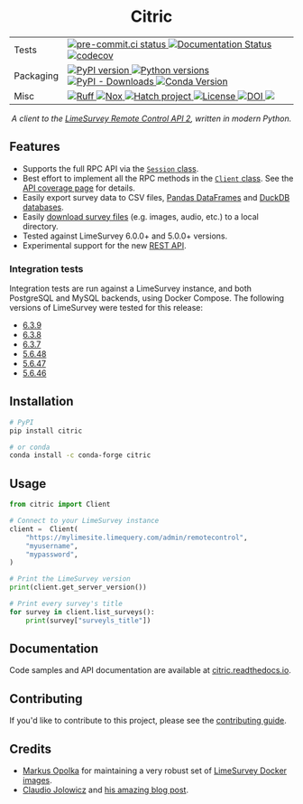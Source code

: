 <div align="center">

# Citric

<table>
  <tbody>
    <tr>
      <td>Tests</td>
      <td>
        <a href="https://results.pre-commit.ci/latest/github/edgarrmondragon/citric/main">
          <img alt="pre-commit.ci status" src="https://results.pre-commit.ci/badge/github/edgarrmondragon/citric/main.svg"/>
        </a>
        <a href="https://citric.readthedocs.io/en/latest/?badge=latest">
          <img alt="Documentation Status" src="https://readthedocs.org/projects/citric/badge/?version=latest"/>
        </a>
        <a href="https://codecov.io/gh/edgarrmondragon/citric">
          <img alt="codecov" src="https://codecov.io/gh/edgarrmondragon/citric/branch/main/graph/badge.svg"/>
        </a>
      </td>
    </tr>
    <tr>
      <td>Packaging</td>
      <td>
        <a href="https://pypi.org/project/citric">
          <img alt="PyPI version" src="https://img.shields.io/pypi/v/citric.svg?logo=pypi&logoColor=FFE873&color=blue"/>
        </a>
        <a href="https://pypi.org/project/citric">
          <img alt="Python versions" src="https://img.shields.io/pypi/pyversions/citric.svg?logo=python&logoColor=FFE873"/>
        </a>
        <a href="https://pypi.org/project/citric">
          <img alt="PyPI - Downloads" src="https://img.shields.io/pypi/dm/citric?color=blue"/>
        </a>
        <a href="https://anaconda.org/conda-forge/citric">
          <img alt="Conda Version" src="https://img.shields.io/conda/vn/conda-forge/citric.svg"/>
        </a>
    </tr>
    <tr>
      <td>Misc</td>
      <td>
        <a href="https://github.com/astral-sh/ruff">
          <img src="https://img.shields.io/endpoint?url=https://raw.githubusercontent.com/charliermarsh/ruff/main/assets/badge/v2.json" alt="Ruff" style="max-width:100%;">
        </a>
        <a href="https://github.com/wntrblm/nox">
          <img alt="Nox" src="https://img.shields.io/badge/%F0%9F%A6%8A-Nox-D85E00.svg"/>
        </a>
        <a href="https://github.com/pypa/hatch">
          <img alt="Hatch project" src="https://img.shields.io/badge/%F0%9F%A5%9A-Hatch-4051b5.svg"/>
        </a>
        <a href="https://github.com/edgarrmondragon/citric/blob/main/LICENSE">
          <img alt="License" src="https://img.shields.io/github/license/edgarrmondragon/citric"/>
        </a>
        <a href="https://zenodo.org/doi/10.5281/zenodo.10216279">
          <img src="https://zenodo.org/badge/223537606.svg" alt="DOI">
        </a>
        <a href="https://www.bestpractices.dev/projects/8144">
          <img src="https://www.bestpractices.dev/projects/8144/badge">
        </a>
      </td>
    </tr>
  </tbody>
</table>

*A client to the [LimeSurvey Remote Control API 2](https://manual.limesurvey.org/RemoteControl_2_API), written in modern Python.*

</div>

<!-- begin-short -->

## Features

- Supports the full RPC API via the [`Session` class](https://citric.readthedocs.io/en/latest/_api/citric/session/index.html#citric.session.Session).
- Best effort to implement all the RPC methods in the [`Client` class](https://citric.readthedocs.io/en/stable/_api/citric/index.html#citric.Client). See the [API coverage page](https://citric.readthedocs.io/en/stable/rpc_coverage.html) for details.
- Easily export survey data to CSV files, [Pandas DataFrames](https://citric.readthedocs.io/en/stable/how-to.html#export-responses-to-a-pandas-dataframe) and [DuckDB databases](https://citric.readthedocs.io/en/stable/how-to.html#export-responses-to-a-duckdb-database-and-analyze-with-sql).
- Easily [download survey files](https://citric.readthedocs.io/en/stable/how-to.html#get-files-uploaded-to-a-survey-and-move-them-to-s3) (e.g. images, audio, etc.) to a local directory.
- Tested against LimeSurvey 6.0.0+ and 5.0.0+ versions.
- Experimental support for the new [REST API](https://manual.limesurvey.org/REST_API).

### Integration tests

Integration tests are run against a LimeSurvey instance, and both PostgreSQL and MySQL backends, using Docker Compose. The following versions of LimeSurvey were tested for this release:

- [6.3.9](https://github.com/LimeSurvey/LimeSurvey/releases/tag/6.3.9+231211)
- [6.3.8](https://github.com/LimeSurvey/LimeSurvey/releases/tag/6.3.8+231204)
- [6.3.7](https://github.com/LimeSurvey/LimeSurvey/releases/tag/6.3.7+231127)
- [5.6.48](https://github.com/LimeSurvey/LimeSurvey/releases/tag/5.6.48+231205)
- [5.6.47](https://github.com/LimeSurvey/LimeSurvey/releases/tag/5.6.47+231128)
- [5.6.46](https://github.com/LimeSurvey/LimeSurvey/releases/tag/5.6.46+231121)

## Installation

```sh
# PyPI
pip install citric
```

```sh
# or conda
conda install -c conda-forge citric
```

## Usage

```python
from citric import Client

# Connect to your LimeSurvey instance
client =  Client(
    "https://mylimesite.limequery.com/admin/remotecontrol",
    "myusername",
    "mypassword",
)

# Print the LimeSurvey version
print(client.get_server_version())

# Print every survey's title
for survey in client.list_surveys():
    print(survey["surveyls_title"])
```

<!-- end-short -->

## Documentation

Code samples and API documentation are available at [citric.readthedocs.io](https://citric.readthedocs.io/).

## Contributing

If you'd like to contribute to this project, please see the [contributing guide](https://citric.readthedocs.io/en/stable/contributing/getting-started.html).

## Credits

- [Markus Opolka][martialblog] for maintaining a very robust set of [LimeSurvey Docker images](https://github.com/martialblog/docker-limesurvey/).
- [Claudio Jolowicz][claudio] and [his amazing blog post][hypermodern].

[claudio]: https://twitter.com/cjolowicz/
[hypermodern]: https://cjolowicz.github.io/posts/hypermodern-python-01-setup/
[martialblog]: https://github.com/martialblog/
